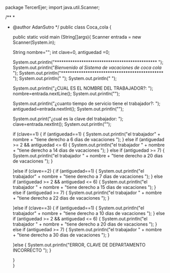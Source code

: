 package TercerEjer;
import java.util.Scanner;

/**
 *
 * @author AdanSutro
 */
public class Coca_cola {
    
    public static void main (String[]args){
    Scanner entrada = new Scanner(System.in);
    
    String nombre="";
    int clave=0, antiguedad =0;
    
   System.out.println("********************************************** ");
   System.out.println("*Bienvenido al Sistema de vacaciones de coca cola* ");
   System.out.println("********************************************** ");
   System.out.println(" ");
   System.out.println(" ");
   
   System.out.println("¿CUAL ES EL NOMBRE DEL TRABAJADOR?: ");
   nombre=entrada.nextLine();
   System.out.println("");
   
   System.out.println("¿cuanto tiempo de servicio tiene el trabajador?: ");
   antiguedad=entrada.nextInt();
   System.out.println("");
    
   System.out.print("¿cual es la clave del trabajador: ");
   clave=entrada.nextInt();
   System.out.println("");
   
   if (clave==1)
   { 
       if (antiguedad==1)
       { System.out.println("el trabajador" + nombre + "tiene derecho a 6 dias de vacaciones ");
       } else if (antiguedad >= 2 && antiguedad <= 6) 
       { System.out.println("el trabajador " + nombre + "tiene derecho a 14 dias de vacaciones ");
       } else if (antiguedad >= 7)
       { System.out.println("el trabajador " + nombre + "tiene derecho a 20 dias de vacaciones ");
       }
       
   }else if (clave==2)
   {
       if (antiguedad==1)
       { System.out.println("el trabajador" + nombre + "tiene derecho a 7 dias de vacaciones ");
       } else if (antiguedad >= 2 && antiguedad <= 6) 
       { System.out.println("el trabajador " + nombre + "tiene derecho a 15 dias de vacaciones ");
       } else if (antiguedad >= 7)
       { System.out.println("el trabajador " + nombre + "tiene derecho a 22 dias de vacaciones ");
       }
       
   }else if (clave==3)
   {
       if (antiguedad==1)
       { System.out.println("el trabajador" + nombre + "tiene derecho a 10 dias de vacaciones ");
       } else if (antiguedad >= 2 && antiguedad <= 6) 
       { System.out.println("el trabajador " + nombre + "tiene derecho a 20 dias de vacaciones ");
       } else if (antiguedad >= 7)
       { System.out.println("el trabajador " + nombre + "tiene derecho a 30 dias de vacaciones ");
       }
       
   }else 
   { System.out.println("ERROR, CLAVE DE DEPARTAMENTO INCORRECTO ");
   }
   
    }    
}
